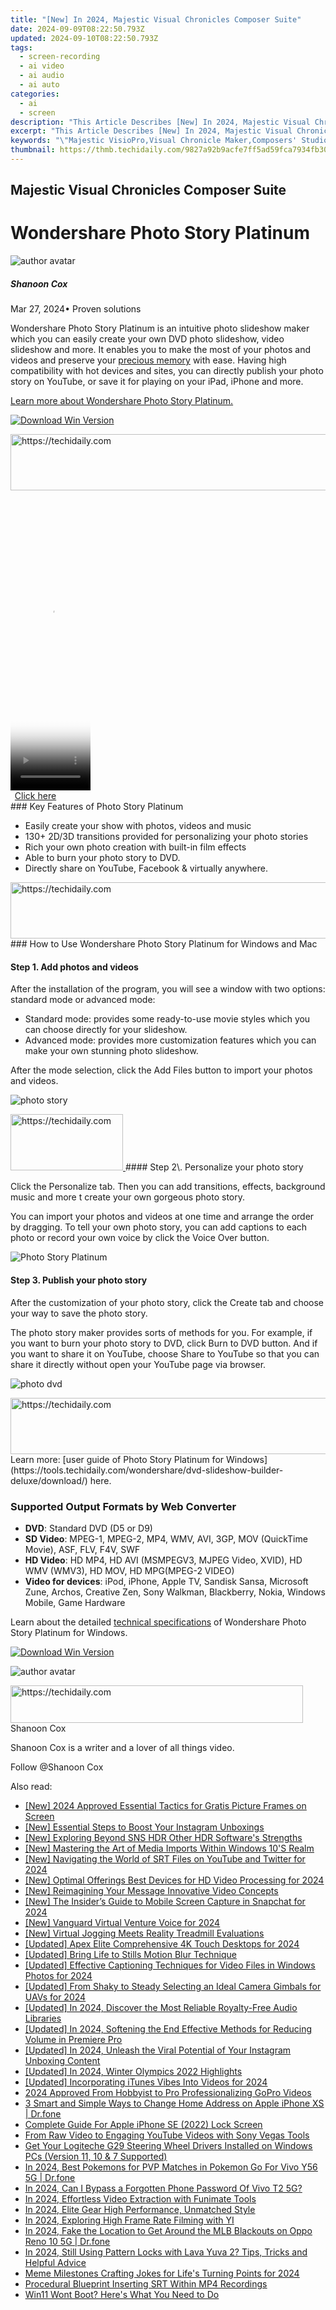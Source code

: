 ```yaml
---
title: "[New] In 2024, Majestic Visual Chronicles Composer Suite"
date: 2024-09-09T08:22:50.793Z
updated: 2024-09-10T08:22:50.793Z
tags: 
  - screen-recording
  - ai video
  - ai audio
  - ai auto
categories: 
  - ai
  - screen
description: "This Article Describes [New] In 2024, Majestic Visual Chronicles Composer Suite"
excerpt: "This Article Describes [New] In 2024, Majestic Visual Chronicles Composer Suite"
keywords: "\"Majestic VisioPro,Visual Chronicle Maker,Composers' Studio Tools,High-End Audio Suite,Mastery in Music Composition,Professional Audio Editor,Visual Composer Essentials\""
thumbnail: https://thmb.techidaily.com/9827a92b9acfe7ff5ad59fca7934fb301cf15e62dfa6be6fe2bedc9f0e414ea5.jpg
---
```


## Majestic Visual Chronicles Composer Suite

# Wondershare Photo Story Platinum

![author avatar](https://images.wondershare.com/filmora/article-images/shannon-cox.jpg)

##### Shanoon Cox

 Mar 27, 2024• Proven solutions

Wondershare Photo Story Platinum is an intuitive photo slideshow maker which you can easily create your own DVD photo slideshow, video slideshow and more. It enables you to make the most of your photos and videos and preserve your [precious memory](https://tools.techidaily.com/wondershare/filmora/download/) with ease. Having high compatibility with hot devices and sites, you can directly publish your photo story on YouTube, or save it for playing on your iPad, iPhone and more.

[Learn more about Wondershare Photo Story Platinum.](https://tools.techidaily.com/wondershare/dvd-slideshow-builder-deluxe/download/)

[![Download Win Version](https://images.wondershare.com/style/images/download-btn-win.png)](https://download.wondershare.com/dsb%5Fdeluxe%5Ffull18.exe)

<!-- affiliate ads begin -->
<a href="https://appsumo.8odi.net/c/5597632/2130874/7443" target="_top" id="2130874">
  <img src="//a.impactradius-go.com/display-ad/7443-2130874" border="0" alt="https://techidaily.com" width="728" height="90"/>
</a>
<img height="0" width="0" src="https://appsumo.8odi.net/i/5597632/2130874/7443" style="position:absolute;visibility:hidden;" border="0" />
<!-- affiliate ads end -->
<!-- affiliate ads begin -->
<span id="1977023">
					<video width="128" height="480" style="cursor:pointer"
           poster="//a.impactradius-go.com/display-clicktoplayimage/1977023.png"
           onclick="if(!this.playClicked){this.play();this.setAttribute('controls',true);this.playClicked=true;}">
	   <source src="//a.impactradius-go.com/display-ad/22993-1977023">
	   <img src="//a.impactradius-go.com/display-clicktoplayimage/1977023.png" style="border: none; height: 100%; width: 100%; object-fit: contain">
	</video>
	<div style="width:80px;text-align:center"><a href="javascript:window.open(decodeURIComponent('https%3A%2F%2Fhomestyler.sjv.io%2Fc%2F5597632%2F1977023%2F22993'), '_blank');void(0);">Click here</a></div>
</span>
<img height="0" width="0" src="https://imp.pxf.io/i/5597632/1977023/22993" style="position:absolute;visibility:hidden;" border="0" />
<!-- affiliate ads end -->
### Key Features of Photo Story Platinum

* Easily create your show with photos, videos and music
* 130+ 2D/3D transitions provided for personalizing your photo stories
* Rich your own photo creation with built-in film effects
* Able to burn your photo story to DVD.
* Directly share on YouTube, Facebook & virtually anywhere.

<!-- affiliate ads begin -->
<a href="https://ephamedtechinc.pxf.io/c/5597632/2136623/26400" target="_top" id="2136623">
  <img src="//a.impactradius-go.com/display-ad/26400-2136623" border="0" alt="https://techidaily.com" width="728" height="90"/>
</a>
<img height="0" width="0" src="https://ephamedtechinc.pxf.io/i/5597632/2136623/26400" style="position:absolute;visibility:hidden;" border="0" />
<!-- affiliate ads end -->
### How to Use Wondershare Photo Story Platinum for Windows and Mac

#### Step 1\. Add photos and videos

After the installation of the program, you will see a window with two options: standard mode or advanced mode:

* Standard mode: provides some ready-to-use movie styles which you can choose directly for your slideshow.
* Advanced mode: provides more customization features which you can make your own stunning photo slideshow.

After the mode selection, click the Add Files button to import your photos and videos.

![photo story](https://images.wondershare.com/guide/images/dvd-slideshow-builder-deluxe-ug1.jpg)

<!-- affiliate ads begin -->
<a href="https://25home.pxf.io/c/5597632/2123470/16836" target="_top" id="2123470">
  <img src="//a.impactradius-go.com/display-ad/16836-2123470" border="0" alt="https://techidaily.com" width="180" height="90"/>
</a>
<img height="0" width="0" src="https://25home.pxf.io/i/5597632/2123470/16836" style="position:absolute;visibility:hidden;" border="0" />
<!-- affiliate ads end -->
#### Step 2\. Personalize your photo story

Click the Personalize tab. Then you can add transitions, effects, background music and more t create your own gorgeous photo story.

You can import your photos and videos at one time and arrange the order by dragging. To tell your own photo story, you can add captions to each photo or record your own voice by click the Voice Over button.

![Photo Story Platinum](https://images.wondershare.com/guide/images/dvd-slideshow-builder-deluxe-ug2.jpg)

#### Step 3\. Publish your photo story

After the customization of your photo story, click the Create tab and choose your way to save the photo story.

The photo story maker provides sorts of methods for you. For example, if you want to burn your photo story to DVD, click Burn to DVD button. And if you want to share it on YouTube, choose Share to YouTube so that you can share it directly without open your YouTube page via browser.

![photo dvd](https://images.wondershare.com/guide/images/dvd-slideshow-builder-deluxe-ug3.jpg)

<!-- affiliate ads begin -->
<a href="https://unicoeye.pxf.io/c/5597632/2134223/18498" target="_top" id="2134223">
  <img src="//a.impactradius-go.com/display-ad/18498-2134223" border="0" alt="https://techidaily.com" width="728" height="90"/>
</a>
<img height="0" width="0" src="https://unicoeye.pxf.io/i/5597632/2134223/18498" style="position:absolute;visibility:hidden;" border="0" />
<!-- affiliate ads end -->
Learn more: [user guide of Photo Story Platinum for Windows](https://tools.techidaily.com/wondershare/dvd-slideshow-builder-deluxe/download/) here.

### Supported Output Formats by Web Converter

* **DVD**: Standard DVD (D5 or D9)
* **SD Video**: MPEG-1, MPEG-2, MP4, WMV, AVI, 3GP, MOV (QuickTime Movie), ASF, FLV, F4V, SWF
* **HD Video**: HD MP4, HD AVI (MSMPEGV3, MJPEG Video, XVID), HD WMV (WMV3), HD MOV, HD MPG(MPEG-2 VIDEO)
* **Video for devices**: iPod, iPhone, Apple TV, Sandisk Sansa, Microsoft Zune, Archos, Creative Zen, Sony Walkman, Blackberry, Nokia, Windows Mobile, Game Hardware

Learn about the detailed [technical specifications](https://tools.techidaily.com/wondershare/dvd-slideshow-builder-deluxe/download/) of Wondershare Photo Story Platinum for Windows.

[![Download Win Version](https://images.wondershare.com/style/images/download-btn-win.png)](https://download.wondershare.com/dsb%5Fdeluxe%5Ffull18.exe)

![author avatar](https://images.wondershare.com/filmora/article-images/shannon-cox.jpg)

<!-- affiliate ads begin -->
<a href="https://bluettius.sjv.io/c/5597632/2139114/17108" target="_top" id="2139114">
  <img src="//a.impactradius-go.com/display-ad/17108-2139114" border="0" alt="https://techidaily.com" width="468" height="60"/>
</a>
<img height="0" width="0" src="https://bluettius.sjv.io/i/5597632/2139114/17108" style="position:absolute;visibility:hidden;" border="0" />
<!-- affiliate ads end -->
Shanoon Cox

Shanoon Cox is a writer and a lover of all things video.

Follow @Shanoon Cox


<ins class="adsbygoogle"
     style="display:block"
     data-ad-format="autorelaxed"
     data-ad-client="ca-pub-7571918770474297"
     data-ad-slot="1223367746"></ins>



<ins class="adsbygoogle"
     style="display:block"
     data-ad-client="ca-pub-7571918770474297"
     data-ad-slot="8358498916"
     data-ad-format="auto"
     data-full-width-responsive="true"></ins>


<span class="atpl-alsoreadstyle">Also read:</span>
<div><ul>
<li><a href="https://fox-blue.techidaily.com/new-2024-approved-essential-tactics-for-gratis-picture-frames-on-screen/"><u>[New] 2024 Approved Essential Tactics for Gratis Picture Frames on Screen</u></a></li>
<li><a href="https://fox-blue.techidaily.com/new-essential-steps-to-boost-your-instagram-unboxings/"><u>[New] Essential Steps to Boost Your Instagram Unboxings</u></a></li>
<li><a href="https://fox-blue.techidaily.com/new-exploring-beyond-sns-hdr-other-hdr-softwares-strengths/"><u>[New] Exploring Beyond SNS HDR Other HDR Software's Strengths</u></a></li>
<li><a href="https://fox-blue.techidaily.com/new-mastering-the-art-of-media-imports-within-windows-10s-realm/"><u>[New] Mastering the Art of Media Imports Within Windows 10'S Realm</u></a></li>
<li><a href="https://article-tips.techidaily.com/new-navigating-the-world-of-srt-files-on-youtube-and-twitter-for-2024/"><u>[New] Navigating the World of SRT Files on YouTube and Twitter for 2024</u></a></li>
<li><a href="https://fox-blue.techidaily.com/new-optimal-offerings-best-devices-for-hd-video-processing-for-2024/"><u>[New] Optimal Offerings Best Devices for HD Video Processing for 2024</u></a></li>
<li><a href="https://fox-blue.techidaily.com/new-reimagining-your-message-innovative-video-concepts/"><u>[New] Reimagining Your Message Innovative Video Concepts</u></a></li>
<li><a href="https://snapchat-videos.techidaily.com/new-the-insiders-guide-to-mobile-screen-capture-in-snapchat-for-2024/"><u>[New] The Insider’s Guide to Mobile Screen Capture in Snapchat for 2024</u></a></li>
<li><a href="https://fox-blue.techidaily.com/new-vanguard-virtual-venture-voice-for-2024/"><u>[New] Vanguard Virtual Venture Voice for 2024</u></a></li>
<li><a href="https://fox-blue.techidaily.com/new-virtual-jogging-meets-reality-treadmill-evaluations/"><u>[New] Virtual Jogging Meets Reality Treadmill Evaluations</u></a></li>
<li><a href="https://fox-blue.techidaily.com/updated-apex-elite-comprehensive-4k-touch-desktops-for-2024/"><u>[Updated] Apex Elite Comprehensive 4K Touch Desktops for 2024</u></a></li>
<li><a href="https://fox-blue.techidaily.com/updated-bring-life-to-stills-motion-blur-technique/"><u>[Updated] Bring Life to Stills Motion Blur Technique</u></a></li>
<li><a href="https://fox-blue.techidaily.com/updated-effective-captioning-techniques-for-video-files-in-windows-photos-for-2024/"><u>[Updated] Effective Captioning Techniques for Video Files in Windows Photos for 2024</u></a></li>
<li><a href="https://fox-blue.techidaily.com/updated-from-shaky-to-steady-selecting-an-ideal-camera-gimbals-for-uavs-for-2024/"><u>[Updated] From Shaky to Steady Selecting an Ideal Camera Gimbals for UAVs for 2024</u></a></li>
<li><a href="https://facebook-record-videos.techidaily.com/updated-in-2024-discover-the-most-reliable-royalty-free-audio-libraries/"><u>[Updated] In 2024, Discover the Most Reliable Royalty-Free Audio Libraries</u></a></li>
<li><a href="https://fox-blue.techidaily.com/updated-in-2024-softening-the-end-effective-methods-for-reducing-volume-in-premiere-pro/"><u>[Updated] In 2024, Softening the End Effective Methods for Reducing Volume in Premiere Pro</u></a></li>
<li><a href="https://fox-blue.techidaily.com/updated-in-2024-unleash-the-viral-potential-of-your-instagram-unboxing-content/"><u>[Updated] In 2024, Unleash the Viral Potential of Your Instagram Unboxing Content</u></a></li>
<li><a href="https://fox-blue.techidaily.com/updated-in-2024-winter-olympics-2022-highlights/"><u>[Updated] In 2024, Winter Olympics 2022 Highlights</u></a></li>
<li><a href="https://fox-blue.techidaily.com/updated-incorporating-itunes-vibes-into-videos-for-2024/"><u>[Updated] Incorporating iTunes Vibes Into Videos for 2024</u></a></li>
<li><a href="https://some-knowledge.techidaily.com/2024-approved-from-hobbyist-to-pro-professionalizing-gopro-videos/"><u>2024 Approved From Hobbyist to Pro Professionalizing GoPro Videos</u></a></li>
<li><a href="https://iphone-location.techidaily.com/3-smart-and-simple-ways-to-change-home-address-on-apple-iphone-xs-drfone-by-drfone-virtual-ios/"><u>3 Smart and Simple Ways to Change Home Address on Apple iPhone XS | Dr.fone</u></a></li>
<li><a href="https://ios-unlock.techidaily.com/complete-guide-for-apple-iphone-se-2022-lock-screen-by-drfone-ios/"><u>Complete Guide For Apple iPhone SE (2022) Lock Screen</u></a></li>
<li><a href="https://youtube-sure.techidaily.com/raw-video-to-engaging-youtube-videos-with-sony-vegas-tools/"><u>From Raw Video to Engaging YouTube Videos with Sony Vegas Tools</u></a></li>
<li><a href="https://win-dash.techidaily.com/get-your-logiteche-g29-steering-wheel-drivers-installed-on-windows-pcs-version-11-10-and-7-supported/"><u>Get Your Logiteche G29 Steering Wheel Drivers Installed on Windows PCs (Version 11, 10 & 7 Supported)</u></a></li>
<li><a href="https://change-location.techidaily.com/in-2024-best-pokemons-for-pvp-matches-in-pokemon-go-for-vivo-y56-5g-drfone-by-drfone-virtual-android/"><u>In 2024, Best Pokemons for PVP Matches in Pokemon Go For Vivo Y56 5G | Dr.fone</u></a></li>
<li><a href="https://android-unlock.techidaily.com/in-2024-can-i-bypass-a-forgotten-phone-password-of-vivo-t2-5g-by-drfone-android/"><u>In 2024, Can I Bypass a Forgotten Phone Password Of Vivo T2 5G?</u></a></li>
<li><a href="https://fox-blue.techidaily.com/in-2024-effortless-video-extraction-with-funimate-tools/"><u>In 2024, Effortless Video Extraction with Funimate Tools</u></a></li>
<li><a href="https://fox-blue.techidaily.com/in-2024-elite-gear-high-performance-unmatched-style/"><u>In 2024, Elite Gear High Performance, Unmatched Style</u></a></li>
<li><a href="https://fox-blue.techidaily.com/in-2024-exploring-high-frame-rate-filming-with-yi/"><u>In 2024, Exploring High Frame Rate Filming with YI</u></a></li>
<li><a href="https://review-topics.techidaily.com/in-2024-fake-the-location-to-get-around-the-mlb-blackouts-on-oppo-reno-10-5g-drfone-by-drfone-virtual-android/"><u>In 2024, Fake the Location to Get Around the MLB Blackouts on Oppo Reno 10 5G | Dr.fone</u></a></li>
<li><a href="https://android-unlock.techidaily.com/in-2024-still-using-pattern-locks-with-lava-yuva-2-tips-tricks-and-helpful-advice-by-drfone-android/"><u>In 2024, Still Using Pattern Locks with Lava Yuva 2? Tips, Tricks and Helpful Advice</u></a></li>
<li><a href="https://fox-blue.techidaily.com/meme-milestones-crafting-jokes-for-lifes-turning-points-for-2024/"><u>Meme Milestones Crafting Jokes for Life's Turning Points for 2024</u></a></li>
<li><a href="https://fox-blue.techidaily.com/procedural-blueprint-inserting-srt-within-mp4-recordings/"><u>Procedural Blueprint Inserting SRT Within MP4 Recordings</u></a></li>
<li><a href="https://win-forum.techidaily.com/1722915396740-win11-wont-boot-heres-what-you-need-to-do/"><u>Win11 Wont Boot? Here's What You Need to Do</u></a></li>
</ul></div>
